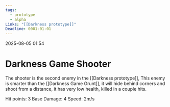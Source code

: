 ```yaml
---
tags:
  - prototype
  - alpha
Links: "[[Darkness prototype]]"
Deadline: 0001-01-01
---
```

2025-08-05 01:54
# Darkness Game Shooter
The shooter is the second enemy in the [[Darkness prototype]], This enemy is smarter than the [[Darkness Game Grunt]], it will hide behind corners and shoot from a distance, it has very low health, killed in a couple hits. 

Hit points: 3
Base Damage: 4
Speed: 2m/s
